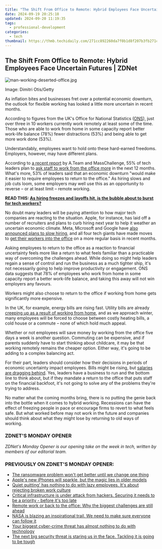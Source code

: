 ```yaml
---
title: "The Shift From Office to Remote: Hybrid Employees Face Uncertain Futures | ZDNet"
date: 2024-09-19 20:25:18
updated: 2024-09-20 11:19:35
tags:
  - professional-development
categories:
  - tech
thumbnail: https://thmb.techidaily.com/271cc892260da7f0b1d8f207b3fb271cd7c70ce8ff0fa954ebc9cead95a6f721.jpg
---
```


## The Shift From Office to Remote: Hybrid Employees Face Uncertain Futures | ZDNet

![man-working-deserted-office.jpg](https://www.zdnet.com/a/img/resize/a6f7a4cf126cca09e15aa0303275e338b303a3e4/2021/10/14/45f2bca3-3c69-499e-92b3-e8bbdd4fbf8d/man-working-deserted-office.jpg?auto=webp&precrop=973,547,x0,y37&width=1280)

Image: Dimitri Otis/Getty

As inflation bites and businesses fret over a potential economic downturn, the outlook for flexible working has looked a little more uncertain in recent months.

According to figures from the UK's Office for National Statistics ([ONS](https://www.ons.gov.uk/employmentandlabourmarket/peopleinwork/employmentandemployeetypes/articles/ishybridworkingheretostay/2022-05-23)), just over three in 10 workers currently work remotely at least some of the time. Those who are able to work from home in some capacity report better work-life balance (78%) fewer distractions (53%) and being able to get more work done (53%). 

Understandably, employees want to hold onto these hard-earned freedoms. Employers, however, may have different plans. 

According to [a recent report](https://www.a.team/mission/2022-tech-work-report) by A.Team and MassChallenge, 55% of tech leaders plan to [ask staff to work from the office more](https://www.zdnet.com/article/highly-skilled-workers-are-becoming-a-rarity-and-returning-to-the-office-is-unpopular-with-employees-tech-companies-have-tough-decisions-to-make/) in the next 12 months. What's more, 53% of leaders said that an economic downturn "would make it easier to require employees to return to the office." As hiring slows and job cuts loom, some employers may well use this as an opportunity to reverse – or at least limit – remote working.

**READ THIS: [As hiring freezes and layoffs hit, is the bubble about to burst for tech workers?](https://www.zdnet.com/education/professional-development/as-hiring-freezes-and-layoffs-hit-is-the-bubble-about-to-burst-for-tech-workers/)**

No doubt many leaders will be paying attention to how major tech companies are reacting to the situation. Apple, for instance, has laid off a number of recruiters and plans to curb hiring next year to help it weather an uncertain economic climate. Meta, Microsoft and Google have [also announced plans to slow hiring](https://www.zdnet.com/article/big-tech-companies-are-pulling-back-on-hiring-is-it-time-to-worry/), and all four tech giants have made moves to [get their workers into the office](https://www.zdnet.com/article/apple-employees-will-finally-return-to-the-office/) on a more regular basis in recent months.

Asking employees to return to the office as a reaction to financial uncertainty feels more like a return to what feels familiar than a practicable way of overcoming the challenges ahead. While doing so might help leaders regain a sense of control and run the business as a much tighter ship, it's not necessarily going to help improve productivity or engagement. ONS data suggests that 78% of employees who work from home in some capacity report a better work-life balance, and taking this away will not win employers any favours.

Workers might also choose to return to the office if working from home gets significantly more expensive.

In the UK, for example, energy bills are rising fast. Utility bills are already [creeping up as a result of working from home](https://www.ons.gov.uk/employmentandlabourmarket/peopleinwork/employmentandemployeetypes/articles/homeworkingandspendingduringthecoronaviruscovid19pandemicgreatbritain/april2020tojanuary2022), and as we approach winter, many employees will be forced to choose between costly heating bills, a cold house or a commute – none of which hold much appeal. 

Whether or not employees will save money by working from the office five days a week is another question. Commuting can be expensive, and if parents suddenly have to start thinking about childcare, it may be that working remotely remains the cheaper option. Either way, it's going to be adding to a complex balancing act.

For their part, leaders should consider how their decisions in periods of economic uncertainty impact employees. Bills might be rising, but [salaries are dragging behind](https://www.statista.com/statistics/1272447/uk-wage-growth-vs-inflation/). Yes, leaders have a business to run and the bottom line to think about, but if they mandate a return to the office that puts staff on the financial backfoot, it's not going to solve any of the problems they're trying to address.

No matter what the coming months bring, there is no putting the genie back into the bottle when it comes to hybrid working. Recessions can have the effect of freezing people in pace or encourage firms to revert to what feels safe. But what worked before may not work in the future and companies should think about what they might lose by returning to old ways of working.

### ZDNET'S MONDAY OPENER 

_ZDNet's Monday Opener is our opening take on the week in tech, written by members of our editorial team._ 

### PREVIOUSLY ON ZDNET'S MONDAY OPENER:

* [The ransomware problem won't get better until we change one thing](https://www.zdnet.com/article/the-ransomware-problem-wont-get-better-until-we-change-one-thing/)
* [Apple's new iPhones will sparkle, but the magic lies in older models](https://www.zdnet.com/article/apples-new-iphones-will-sparkle-but-the-magic-lies-in-older-models/)
* [Quiet quitting' has nothing to do with lazy employees. It's about rejecting broken work culture](https://www.zdnet.com/education/professional-development/quiet-quitting-has-nothing-to-do-with-rejecting-work-its-about-saying-no-to-toxic-work-culture/)
* [Critical infrastructure is under attack from hackers. Securing it needs to be a priority - before it's too late](https://www.zdnet.com/article/critical-infrastructure-is-under-attack-from-hackers-securing-it-needs-to-be-a-priority-right-now/)
* [Remote work or back to the office: Why the biggest challenges are still ahead](https://www.zdnet.com/article/remote-work-or-back-to-the-office-why-the-biggest-challenges-are-still-ahead/)
* [NASA is blazing an inspirational trail. We need to make sure everyone can follow it](https://www.zdnet.com/article/nasa-is-blazing-an-inspirational-trail-we-need-to-make-sure-everyone-can-follow-it/)
* [Your biggest cyber-crime threat has almost nothing to do with technology](https://www.zdnet.com/article/your-biggest-cyber-crime-threat-has-almost-nothing-to-do-with-technology/)
* [The next big security threat is staring us in the face. Tackling it is going to be tough](https://www.zdnet.com/article/the-next-big-security-threat-is-staring-us-in-the-face-tackling-it-is-going-to-be-tough/)

<ins class="adsbygoogle"
     style="display:block"
     data-ad-format="autorelaxed"
     data-ad-client="ca-pub-7571918770474297"
     data-ad-slot="1223367746"></ins>



<ins class="adsbygoogle"
     style="display:block"
     data-ad-client="ca-pub-7571918770474297"
     data-ad-slot="8358498916"
     data-ad-format="auto"
     data-full-width-responsive="true"></ins>
